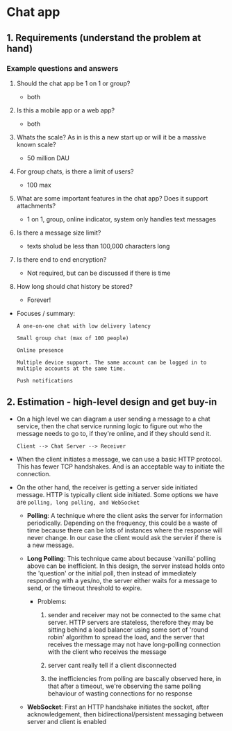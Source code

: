 # Chat app

## 1. Requirements (understand the problem at hand)

### Example questions and answers

1. Should the chat app be 1 on 1 or group?

   - both

2. Is this a mobile app or a web app?

   - both

3. Whats the scale? As in is this a new start up or will it be a massive known scale?

   - 50 million DAU

4. For group chats, is there a limit of users?

   - 100 max

5. What are some important features in the chat app? Does it support attachments?

   - 1 on 1, group, online indicator, system only handles text messages

6. Is there a message size limit?

   - texts sholud be less than 100,000 characters long

7. Is there end to end encryption?

   - Not required, but can be discussed if there is time

8. How long should chat history be stored?

   - Forever!

- Focuses / summary:

  ```
  A one-on-one chat with low delivery latency

  Small group chat (max of 100 people)

  Online presence

  Multiple device support. The same account can be logged in to multiple accounts at the same time.

  Push notifications
  ```

## 2. Estimation - high-level design and get buy-in

- On a high level we can diagram a user sending a message to a chat service, then the chat service running logic to figure out who the message needs to go to, if they're online, and if they should send it.

  ```
  Client --> Chat Server --> Receiver
  ```

- When the client initiates a message, we can use a basic HTTP protocol. This has fewer TCP handshakes. And is an acceptable way to initiate the connection.

- On the other hand, the receiver is getting a server side initiated message. HTTP is typically client side initiated. Some options we have are `polling, long polling, and WebSocket`

  - **Polling**: A technique where the client asks the server for information periodically. Depending on the frequency, this could be a waste of time because there can be lots of instances where the response will never change. In our case the client would ask the servier if there is a new message.

  - **Long Polling**: This technique came about because 'vanilla' polling above can be inefficient. In this design, the server instead holds onto the 'question' or the initial poll, then instead of immediately responding with a yes/no, the server either waits for a message to send, or the timeout threshold to expire.

    - Problems:

      1. sender and receiver may not be connected to the same chat server. HTTP servers are stateless, therefore they may be sitting behind a load balancer using some sort of 'round robin' algorithm to spread the load, and the server that receives the message may not have long-polling connection with the client who receives the message

      2. server cant really tell if a client disconnected

      3. the inefficiencies from polling are bascally observed here, in that after a timeout, we're observing the same polling behaviour of wasting connections for no response

  - **WebSocket**: First an HTTP handshake initiates the socket, after acknowledgement, then bidirectional/persistent messaging between server and client is enabled
